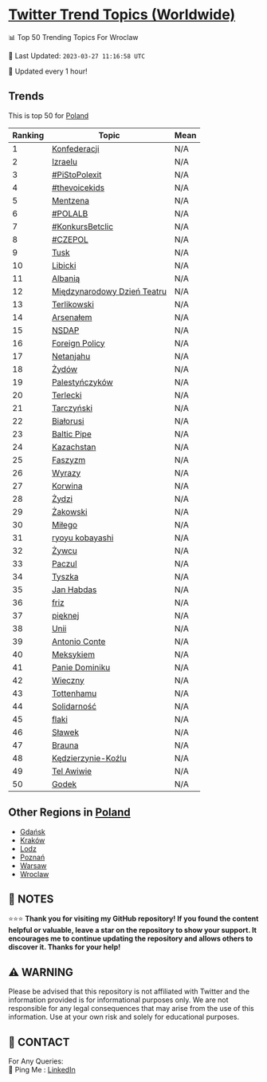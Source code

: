[Twitter Trend Topics (Worldwide)](https://github.com/ErcinDedeoglu/Twitter-Trend-Topics)
==========


📊 Top 50 Trending Topics For Wroclaw

📆 Last Updated: `2023-03-27 11:16:58 UTC`

🔧 Updated every 1 hour!


## Trends

This is top 50 for [Poland](</Poland>)

| Ranking | Topic | Mean |
| ------- | ------------ | ------------ |
| 1 | [Konfederacji](http://twitter.com/search?q=Konfederacji) | N/A |
| 2 | [Izraelu](http://twitter.com/search?q=Izraelu) | N/A |
| 3 | [#PiStoPolexit](http://twitter.com/search?q=%23PiStoPolexit) | N/A |
| 4 | [#thevoicekids](http://twitter.com/search?q=%23thevoicekids) | N/A |
| 5 | [Mentzena](http://twitter.com/search?q=Mentzena) | N/A |
| 6 | [#POLALB](http://twitter.com/search?q=%23POLALB) | N/A |
| 7 | [#KonkursBetclic](http://twitter.com/search?q=%23KonkursBetclic) | N/A |
| 8 | [#CZEPOL](http://twitter.com/search?q=%23CZEPOL) | N/A |
| 9 | [Tusk](http://twitter.com/search?q=Tusk) | N/A |
| 10 | [Libicki](http://twitter.com/search?q=Libicki) | N/A |
| 11 | [Albanią](http://twitter.com/search?q=Albani%c4%85) | N/A |
| 12 | [Międzynarodowy Dzień Teatru](http://twitter.com/search?q=Mi%c4%99dzynarodowy+Dzie%c5%84+Teatru) | N/A |
| 13 | [Terlikowski](http://twitter.com/search?q=Terlikowski) | N/A |
| 14 | [Arsenałem](http://twitter.com/search?q=Arsena%c5%82em) | N/A |
| 15 | [NSDAP](http://twitter.com/search?q=NSDAP) | N/A |
| 16 | [Foreign Policy](http://twitter.com/search?q=Foreign+Policy) | N/A |
| 17 | [Netanjahu](http://twitter.com/search?q=Netanjahu) | N/A |
| 18 | [Żydów](http://twitter.com/search?q=%c5%bbyd%c3%b3w) | N/A |
| 19 | [Palestyńczyków](http://twitter.com/search?q=Palesty%c5%84czyk%c3%b3w) | N/A |
| 20 | [Terlecki](http://twitter.com/search?q=Terlecki) | N/A |
| 21 | [Tarczyński](http://twitter.com/search?q=Tarczy%c5%84ski) | N/A |
| 22 | [Białorusi](http://twitter.com/search?q=Bia%c5%82orusi) | N/A |
| 23 | [Baltic Pipe](http://twitter.com/search?q=Baltic+Pipe) | N/A |
| 24 | [Kazachstan](http://twitter.com/search?q=Kazachstan) | N/A |
| 25 | [Faszyzm](http://twitter.com/search?q=Faszyzm) | N/A |
| 26 | [Wyrazy](http://twitter.com/search?q=Wyrazy) | N/A |
| 27 | [Korwina](http://twitter.com/search?q=Korwina) | N/A |
| 28 | [Żydzi](http://twitter.com/search?q=%c5%bbydzi) | N/A |
| 29 | [Żakowski](http://twitter.com/search?q=%c5%bbakowski) | N/A |
| 30 | [Miłego](http://twitter.com/search?q=Mi%c5%82ego) | N/A |
| 31 | [ryoyu kobayashi](http://twitter.com/search?q=ryoyu+kobayashi) | N/A |
| 32 | [Żywcu](http://twitter.com/search?q=%c5%bbywcu) | N/A |
| 33 | [Paczul](http://twitter.com/search?q=Paczul) | N/A |
| 34 | [Tyszka](http://twitter.com/search?q=Tyszka) | N/A |
| 35 | [Jan Habdas](http://twitter.com/search?q=Jan+Habdas) | N/A |
| 36 | [friz](http://twitter.com/search?q=friz) | N/A |
| 37 | [pięknej](http://twitter.com/search?q=pi%c4%99knej) | N/A |
| 38 | [Unii](http://twitter.com/search?q=Unii) | N/A |
| 39 | [Antonio Conte](http://twitter.com/search?q=Antonio+Conte) | N/A |
| 40 | [Meksykiem](http://twitter.com/search?q=Meksykiem) | N/A |
| 41 | [Panie Dominiku](http://twitter.com/search?q=Panie+Dominiku) | N/A |
| 42 | [Wieczny](http://twitter.com/search?q=Wieczny) | N/A |
| 43 | [Tottenhamu](http://twitter.com/search?q=Tottenhamu) | N/A |
| 44 | [Solidarność](http://twitter.com/search?q=Solidarno%c5%9b%c4%87) | N/A |
| 45 | [flaki](http://twitter.com/search?q=flaki) | N/A |
| 46 | [Sławek](http://twitter.com/search?q=S%c5%82awek) | N/A |
| 47 | [Brauna](http://twitter.com/search?q=Brauna) | N/A |
| 48 | [Kędzierzynie-Koźlu](http://twitter.com/search?q=K%c4%99dzierzynie-Ko%c5%balu) | N/A |
| 49 | [Tel Awiwie](http://twitter.com/search?q=Tel+Awiwie) | N/A |
| 50 | [Godek](http://twitter.com/search?q=Godek) | N/A |



## Other Regions in [Poland](</Poland>)

* [Gdańsk](</Poland/Gdańsk.md>)
* [Kraków](</Poland/Kraków.md>)
* [Lodz](</Poland/Lodz.md>)
* [Poznań](</Poland/Poznań.md>)
* [Warsaw](</Poland/Warsaw.md>)
* [Wroclaw](</Poland/Wroclaw.md>)



## 📝 NOTES

⭐⭐⭐ **Thank you for visiting my GitHub repository! If you found the content helpful or valuable, leave a star on the repository to show your support. It encourages me to continue updating the repository and allows others to discover it. Thanks for your help!**


## ⚠️ WARNING

Please be advised that this repository is not affiliated with Twitter and the information provided is for informational purposes only. We are not responsible for any legal consequences that may arise from the use of this information. Use at your own risk and solely for educational purposes.


## 📨 CONTACT

 For Any Queries:  
            🏓 Ping Me : [LinkedIn](https://www.linkedin.com/in/ercindedeoglu/)
